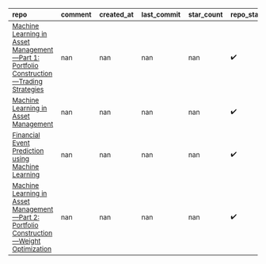 | <sub>repo</sub>                                                                                                                                   | <sub>comment</sub>   | <sub>created_at</sub>   | <sub>last_commit</sub>   | <sub>star_count</sub>   | <sub>repo_status</sub>        | <sub>rating</sub>   |
|:--------------------------------------------------------------------------------------------------------------------------------------------------|:---------------------|:------------------------|:-------------------------|:------------------------|:------------------------------|:--------------------|
| <sub>[Machine Learning in Asset Management—Part 1: Portfolio Construction—Trading Strategies](https://jfds.pm-research.com/content/2/1/10)</sub>  | <sub>nan</sub>       | <sub>nan</sub>          | <sub>nan</sub>           | <sub>nan</sub>          | <sub>:heavy_check_mark:</sub> | <sub></sub>         |
| <sub>[Machine Learning in Asset Management](https://papers.ssrn.com/sol3/papers.cfm?abstract_id=3420952)</sub>                                    | <sub>nan</sub>       | <sub>nan</sub>          | <sub>nan</sub>           | <sub>nan</sub>          | <sub>:heavy_check_mark:</sub> | <sub></sub>         |
| <sub>[Financial Event Prediction using Machine Learning](https://papers.ssrn.com/sol3/papers.cfm?abstract_id=3481555)</sub>                       | <sub>nan</sub>       | <sub>nan</sub>          | <sub>nan</sub>           | <sub>nan</sub>          | <sub>:heavy_check_mark:</sub> | <sub></sub>         |
| <sub>[Machine Learning in Asset Management—Part 2: Portfolio Construction—Weight Optimization](https://jfds.pm-research.com/content/2/2/17)</sub> | <sub>nan</sub>       | <sub>nan</sub>          | <sub>nan</sub>           | <sub>nan</sub>          | <sub>:heavy_check_mark:</sub> | <sub></sub>         |